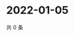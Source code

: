 # 2022-01-05

共 0 条

<!-- BEGIN WEIBO -->
<!-- 最后更新时间 Wed Jan 05 2022 19:00:40 GMT+0800 (China Standard Time) -->

<!-- END WEIBO -->
